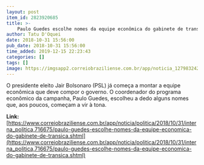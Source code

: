 ```yaml
---
layout: post
item_id: 2823920685
title: >-
    Paulo Guedes escolhe nomes da equipe econômica do gabinete de transição
author: Tatu D'Oquei
date: 2018-10-31 15:56:00
pub_date: 2018-10-31 15:56:00
time_added: 2019-12-15 22:23:43
categories: []
tags: []
image: https://imgsapp2.correiobraziliense.com.br/app/noticia_127983242361/2018/10/31/716675/20181031125835258930a.jpg
---
```


O presidente eleito Jair Bolsonaro (PSL) já começa a montar a equipe econômica que deve compor o governo. O coordenador do programa econômico da campanha, Paulo Guedes, escolheu a dedo alguns nomes que, aos poucos, começam a vir à tona.

**Link:** [https://www.correiobraziliense.com.br/app/noticia/politica/2018/10/31/interna_politica,716675/paulo-guedes-escolhe-nomes-da-equipe-economica-do-gabinete-de-transica.shtml](https://www.correiobraziliense.com.br/app/noticia/politica/2018/10/31/interna_politica,716675/paulo-guedes-escolhe-nomes-da-equipe-economica-do-gabinete-de-transica.shtml)

